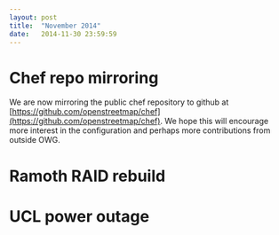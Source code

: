 ```yaml
---
layout: post
title:  "November 2014"
date:   2014-11-30 23:59:59
---
```


# Chef repo mirroring

We are now mirroring the public chef repository to github
at [https://github.com/openstreetmap/chef](https://github.com/openstreetmap/chef). We 
hope this will encourage more interest in the configuration
and perhaps more contributions from outside OWG.

# Ramoth RAID rebuild

# UCL power outage

